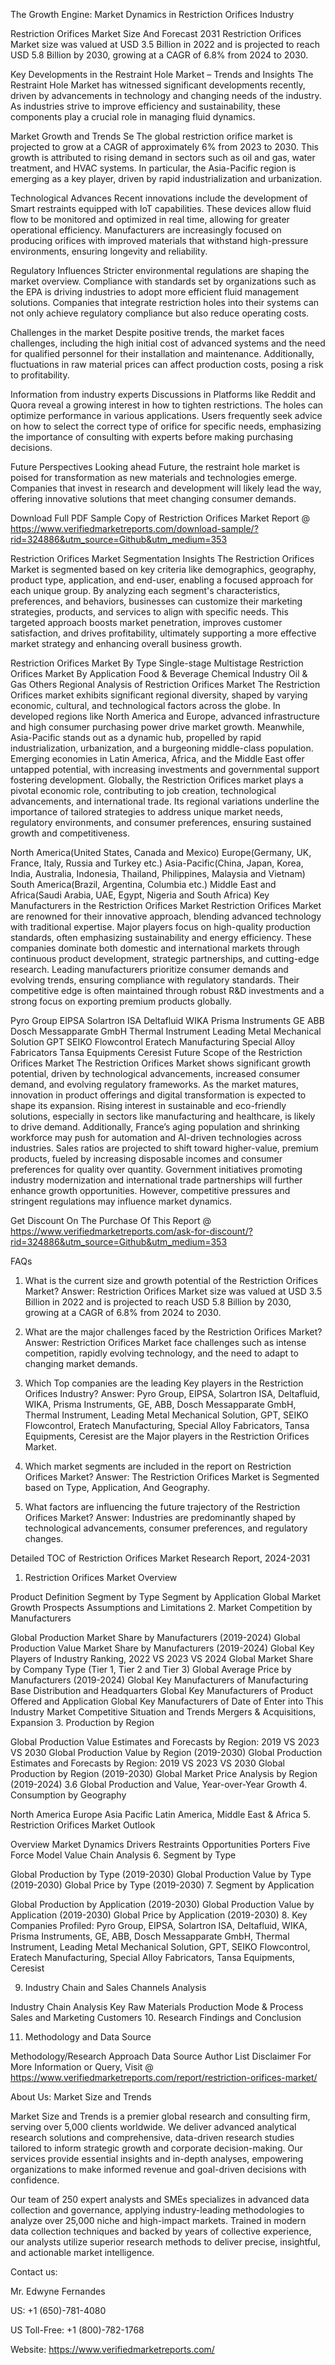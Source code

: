 The Growth Engine: Market Dynamics in Restriction Orifices Industry


Restriction Orifices Market Size And Forecast 2031
Restriction Orifices Market size was valued at USD 3.5 Billion in 2022 and is projected to reach USD 5.8 Billion by 2030, growing at a CAGR of 6.8% from 2024 to 2030.

Key Developments in the Restraint Hole Market – Trends and Insights
The Restraint Hole Market has witnessed significant developments recently, driven by advancements in technology and changing needs of the industry. As industries strive to improve efficiency and sustainability, these components play a crucial role in managing fluid dynamics.

Market Growth and Trends
Se The global restriction orifice market is projected to grow at a CAGR of approximately 6% from 2023 to 2030. This growth is attributed to rising demand in sectors such as oil and gas, water treatment, and HVAC systems. In particular, the Asia-Pacific region is emerging as a key player, driven by rapid industrialization and urbanization.

Technological Advances
Recent innovations include the development of Smart restraints equipped with IoT capabilities. These devices allow fluid flow to be monitored and optimized in real time, allowing for greater operational efficiency. Manufacturers are increasingly focused on producing orifices with improved materials that withstand high-pressure environments, ensuring longevity and reliability.

Regulatory Influences
Stricter environmental regulations are shaping the market overview. Compliance with standards set by organizations such as the EPA is driving industries to adopt more efficient fluid management solutions. Companies that integrate restriction holes into their systems can not only achieve regulatory compliance but also reduce operating costs.

Challenges in the market
Despite positive trends, the market faces challenges, including the high initial cost of advanced systems and the need for qualified personnel for their installation and maintenance. Additionally, fluctuations in raw material prices can affect production costs, posing a risk to profitability.

Information from industry experts
Discussions in Platforms like Reddit and Quora reveal a growing interest in how to tighten restrictions. The holes can optimize performance in various applications. Users frequently seek advice on how to select the correct type of orifice for specific needs, emphasizing the importance of consulting with experts before making purchasing decisions.

Future Perspectives
Looking ahead Future, the restraint hole market is poised for transformation as new materials and technologies emerge. Companies that invest in research and development will likely lead the way, offering innovative solutions that meet changing consumer demands.

Download Full PDF Sample Copy of Restriction Orifices Market Report @ https://www.verifiedmarketreports.com/download-sample/?rid=324886&utm_source=Github&utm_medium=353

Restriction Orifices Market Segmentation Insights
The Restriction Orifices Market is segmented based on key criteria like demographics, geography, product type, application, and end-user, enabling a focused approach for each unique group. By analyzing each segment's characteristics, preferences, and behaviors, businesses can customize their marketing strategies, products, and services to align with specific needs. This targeted approach boosts market penetration, improves customer satisfaction, and drives profitability, ultimately supporting a more effective market strategy and enhancing overall business growth.

Restriction Orifices Market By Type
Single-stage
Multistage
Restriction Orifices Market By Application
Food & Beverage
Chemical Industry
Oil & Gas
Others
Regional Analysis of Restriction Orifices Market
The Restriction Orifices market exhibits significant regional diversity, shaped by varying economic, cultural, and technological factors across the globe. In developed regions like North America and Europe, advanced infrastructure and high consumer purchasing power drive market growth. Meanwhile, Asia-Pacific stands out as a dynamic hub, propelled by rapid industrialization, urbanization, and a burgeoning middle-class population. Emerging economies in Latin America, Africa, and the Middle East offer untapped potential, with increasing investments and governmental support fostering development. Globally, the Restriction Orifices market plays a pivotal economic role, contributing to job creation, technological advancements, and international trade. Its regional variations underline the importance of tailored strategies to address unique market needs, regulatory environments, and consumer preferences, ensuring sustained growth and competitiveness.

North America(United States, Canada and Mexico)
Europe(Germany, UK, France, Italy, Russia and Turkey etc.)
Asia-Pacific(China, Japan, Korea, India, Australia, Indonesia, Thailand, Philippines, Malaysia and Vietnam)
South America(Brazil, Argentina, Columbia etc.)
Middle East and Africa(Saudi Arabia, UAE, Egypt, Nigeria and South Africa)
Key Manufacturers in the Restriction Orifices Market
Restriction Orifices Market are renowned for their innovative approach, blending advanced technology with traditional expertise. Major players focus on high-quality production standards, often emphasizing sustainability and energy efficiency. These companies dominate both domestic and international markets through continuous product development, strategic partnerships, and cutting-edge research. Leading manufacturers prioritize consumer demands and evolving trends, ensuring compliance with regulatory standards. Their competitive edge is often maintained through robust R&D investments and a strong focus on exporting premium products globally.

Pyro Group
EIPSA
Solartron ISA
Deltafluid
WIKA
Prisma Instruments
GE
ABB
Dosch Messapparate GmbH
Thermal Instrument
Leading Metal Mechanical Solution
GPT
SEIKO Flowcontrol
Eratech Manufacturing
Special Alloy Fabricators
Tansa Equipments
Ceresist
Future Scope of the Restriction Orifices Market
The Restriction Orifices Market shows significant growth potential, driven by technological advancements, increased consumer demand, and evolving regulatory frameworks. As the market matures, innovation in product offerings and digital transformation is expected to shape its expansion. Rising interest in sustainable and eco-friendly solutions, especially in sectors like manufacturing and healthcare, is likely to drive demand. Additionally, France’s aging population and shrinking workforce may push for automation and AI-driven technologies across industries. Sales ratios are projected to shift toward higher-value, premium products, fueled by increasing disposable incomes and consumer preferences for quality over quantity. Government initiatives promoting industry modernization and international trade partnerships will further enhance growth opportunities. However, competitive pressures and stringent regulations may influence market dynamics.

Get Discount On The Purchase Of This Report @ https://www.verifiedmarketreports.com/ask-for-discount/?rid=324886&utm_source=Github&utm_medium=353

FAQs
1. What is the current size and growth potential of the Restriction Orifices Market?
Answer: Restriction Orifices Market size was valued at USD 3.5 Billion in 2022 and is projected to reach USD 5.8 Billion by 2030, growing at a CAGR of 6.8% from 2024 to 2030.

2. What are the major challenges faced by the Restriction Orifices Market?
Answer: Restriction Orifices Market face challenges such as intense competition, rapidly evolving technology, and the need to adapt to changing market demands.

3. Which Top companies are the leading Key players in the Restriction Orifices Industry?
Answer: Pyro Group, EIPSA, Solartron ISA, Deltafluid, WIKA, Prisma Instruments, GE, ABB, Dosch Messapparate GmbH, Thermal Instrument, Leading Metal Mechanical Solution, GPT, SEIKO Flowcontrol, Eratech Manufacturing, Special Alloy Fabricators, Tansa Equipments, Ceresist are the Major players in the Restriction Orifices Market.

4. Which market segments are included in the report on Restriction Orifices Market?
Answer: The Restriction Orifices Market is Segmented based on Type, Application, And Geography.

5. What factors are influencing the future trajectory of the Restriction Orifices Market?
Answer: Industries are predominantly shaped by technological advancements, consumer preferences, and regulatory changes.

Detailed TOC of Restriction Orifices Market Research Report, 2024-2031
1. Restriction Orifices Market Overview

Product Definition
Segment by Type
Segment by Application
Global Market Growth Prospects
Assumptions and Limitations
2. Market Competition by Manufacturers

Global Production Market Share by Manufacturers (2019-2024)
Global Production Value Market Share by Manufacturers (2019-2024)
Global Key Players of Industry Ranking, 2022 VS 2023 VS 2024
Global Market Share by Company Type (Tier 1, Tier 2 and Tier 3)
Global Average Price by Manufacturers (2019-2024)
Global Key Manufacturers of Manufacturing Base Distribution and Headquarters
Global Key Manufacturers of Product Offered and Application
Global Key Manufacturers of Date of Enter into This Industry
Market Competitive Situation and Trends
Mergers & Acquisitions, Expansion
3. Production by Region

Global Production Value Estimates and Forecasts by Region: 2019 VS 2023 VS 2030
Global Production Value by Region (2019-2030)
Global Production Estimates and Forecasts by Region: 2019 VS 2023 VS 2030
Global Production by Region (2019-2030)
Global Market Price Analysis by Region (2019-2024) 3.6 Global Production and Value, Year-over-Year Growth
4. Consumption by Geography

North America
Europe
Asia Pacific
Latin America, Middle East & Africa
5. Restriction Orifices Market Outlook

Overview
Market Dynamics
Drivers
Restraints
Opportunities
Porters Five Force Model
Value Chain Analysis 
6. Segment by Type

Global Production by Type (2019-2030)
Global Production Value by Type (2019-2030)
Global Price by Type (2019-2030)
7. Segment by Application

Global Production by Application (2019-2030)
Global Production Value by Application (2019-2030)
Global Price by Application (2019-2030)
8. Key Companies Profiled: Pyro Group, EIPSA, Solartron ISA, Deltafluid, WIKA, Prisma Instruments, GE, ABB, Dosch Messapparate GmbH, Thermal Instrument, Leading Metal Mechanical Solution, GPT, SEIKO Flowcontrol, Eratech Manufacturing, Special Alloy Fabricators, Tansa Equipments, Ceresist

9. Industry Chain and Sales Channels Analysis

Industry Chain Analysis
Key Raw Materials
Production Mode & Process
Sales and Marketing
Customers
10. Research Findings and Conclusion

11. Methodology and Data Source

Methodology/Research Approach
Data Source
Author List
Disclaimer
For More Information or Query, Visit @ https://www.verifiedmarketreports.com/report/restriction-orifices-market/

About Us: Market Size and Trends

Market Size and Trends is a premier global research and consulting firm, serving over 5,000 clients worldwide. We deliver advanced analytical research solutions and comprehensive, data-driven research studies tailored to inform strategic growth and corporate decision-making. Our services provide essential insights and in-depth analyses, empowering organizations to make informed revenue and goal-driven decisions with confidence.

Our team of 250 expert analysts and SMEs specializes in advanced data collection and governance, applying industry-leading methodologies to analyze over 25,000 niche and high-impact markets. Trained in modern data collection techniques and backed by years of collective experience, our analysts utilize superior research methods to deliver precise, insightful, and actionable market intelligence.

Contact us:

Mr. Edwyne Fernandes

US: +1 (650)-781-4080

US Toll-Free: +1 (800)-782-1768

Website: https://www.verifiedmarketreports.com/
